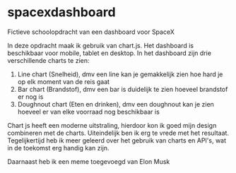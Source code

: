 # spacexdashboard
Fictieve schoolopdracht van een dashboard voor SpaceX

In deze opdracht maak ik gebruik van chart.js.
Het dashboard is beschikbaar voor mobile, tablet en desktop.
In het dashboard zijn drie verschillende charts te zien:

  1. Line chart (Snelheid), dmv een line kan je gemakkelijk zien hoe hard je op elk moment van de reis gaat
  2. Bar chart (Brandstof), dmv een bar is duidelijk te zien hoeveel brandstof er nog is
  3. Doughnout chart (Eten en drinken), dmv een doughnout kan je zien hoeveel er van elke voorraad nog beschikbaar is
  
Chart js heeft een moderne uitstraling, hierdoor kon ik goed mijn design combineren met de charts. Uiteindelijk ben ik erg te vrede met het resultaat. Tegelijkertijd heb ik meer geleerd over het gebruik van charts en API's, wat in de toekomst erg handig kan zijn.

Daarnaast heb ik een meme toegevoegd van Elon Musk
